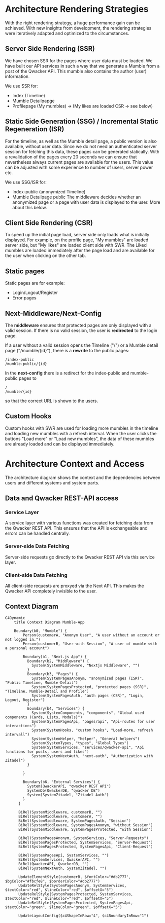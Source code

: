 # Architecture Rendering Strategies

With the right rendering strategy, a huge performance gain can be achieved. With new insights from development, the rendering strategies were iteratively adapted and optimized to the circumstances.

## Server Side Rendering (SSR)

We have chosen SSR for the pages where user data must be loaded. We have built our API services in such a way that we generate a Mumble from a post of the Qwacker API. This mumble also contains the author (user) information.

We use SSR for:

- Index (Timeline)
- Mumble Detailpapge
- Profilepage (My mumbles) -> (My likes are loaded CSR -> see below)

## Static Side Generation (SSG) / Incremental Static Regeneration (ISR)

For the timeline, as well as the Mumble detail page, a public version is also available, without user data. Since we do not need an authenticated server session for fetching this data, these pages can be generated statically.
With a revalidation of the pages every 20 seconds we can ensure that nevertheless always current pages are available for the users. This value can be adjusted with some experience to number of users, server power etc.

We use SSG/ISR for:

- Index-public (anonymized Timeline)
- Mumble Detailpage public
  The middleware decides whether an anonymized page or a page with user data is displayed to the user. More about this below.

## Client Side Rendering (CSR)

To speed up the initial page load, server side only loads what is initially displayed. For example, on the profile page, "My mumbles" are loaded server side, but "My likes" are loaded client side with SWR. The Liked mumbles are loaded immediately after the page load and are available for the user when clicking on the other tab.

## Static pages

Static pages are for example:

- Login/Logout/Register
- Error pages

## Next-Middleware/Next-Config

The **middleware** ensures that protected pages are only displayed with a valid session. If there is no valid session, the user is **redirected** to the login page.

If a user without a valid session opens the Timeline ("/") or a Mumble detail page ("/mumble/{id}"), there is a **rewrite** to the public pages:

```console
/index-public
/mumble-public/{id}
```

In the **next-config** there is a redirect for the index-public and mumble-public pages to

```console
/
/mumble/{id}
```

so that the correct URL is shown to the users.

## Custom Hooks

Custom hooks with SWR are used for loading more mumbles in the timeline and loading new mumbles with a refresh interval. When the user clicks the buttons "Load more" or "Load new mumbles", the data of these mumbles are already loaded and can be displayed immediately.

# Architecture Context and Access

The architecture diagram shows the context and the dependencies between users and different systems and system parts.

## Data and Qwacker REST-API access

### Service Layer

A service layer with various functions was created for fetching data from the Qwacker REST API. This ensures that the API is exchangeable and errors can be handled centrally.

### Server-side Data Fetching

Server-side requests go directly to the Qwacker REST API via this service layer.

### Client-side Data Fetching

All client-side requests are proxyed via the Next API. This makes the Qwacker API completely invisible to the user.

## Context Diagram

```mermaid
C4Dynamic
    title Context Diagram Mumble-App

    Boundary(b0, "Mumble") {
        Person(customerA, "Anonym User", "A user without an account or not logged in.")
        Person(customerB, "User with Session", "A user of mumble with a personal account")

        Boundary(b1, "Next.js App") {
          Boundary(b2, "Middleware") {
            System(SystemMiddleware, "Nextjs Middleware", "")
          }
          Boundary(b3, "Pages") {
            System(SystemPagesAnonym, "anonymized pages (ISR)", "Public Timeline, Mumble-Detail")
            System(SystemPagesProtected, "protected pages (SSR)", "Timeline, Mumble-Detail and Profile")
            System(SystemPagesAuth, "auth pages (CSR)", "Login, Logout, Register")
          }
          Boundary(b4, "Services") {
            System(SystemComponents, "components", "Global used components (Cards, Lists, Modals)")
            System(SystemPagesApi, "pages/api", "Api-routes for user interactions")
            System(SystemHooks, "custom hooks", "Load-more, refresh intervall")
            System(SystemHelper, "helper", "General helpers")
            System(SystemTypes, "types", "Global Types")
            System(SystemServices, "services/qwacker-api", "Api functions for posts, users and likes")
            System(SystemNextAuth, "next-auth", "Authorization with Zitadel")
          }

        }

        Boundary(b6, "External Services") {
          System(QwackerAPI, "qwacker REST API")
          SystemDb(QwackerDB, "qwacker DB")
          System(SystemZitadel, "Zitadel Auth")
        }
      }

      BiRel(SystemMiddleware, customerB, "")
      BiRel(SystemMiddleware, customerA, "")
      BiRel(SystemMiddleware, SystemPagesAuth, "Session")
      BiRel(SystemMiddleware, SystemPagesAnonym, "without Session")
      BiRel(SystemMiddleware, SystemPagesProtected, "with Session")

      BiRel(SystemPagesAnonym, SystemServices, "Server-Requests")
      BiRel(SystemPagesProtected, SystemServices, "Server-Request")
      BiRel(SystemPagesProtected, SystemPagesApi, "Client-Request")

      BiRel(SystemPagesApi, SystemServices, "")
      BiRel(SystemServices, QwackerAPI, "")
      BiRel(QwackerAPI, QwackerDB, "")
      BiRel(SystemNextAuth, SystemZitadel, "")

      UpdateElementStyle(customerB, $fontColor="#db2777", $bgColor="#fbcfe8", $borderColor="#db2777")
      UpdateRelStyle(SystemPagesAnonym, SystemServices, $textColor="red", $lineColor="red", $offsetX="5")
      UpdateRelStyle(SystemPagesProtected, SystemServices, $textColor="red", $lineColor="red", $offsetX="5")
      UpdateRelStyle(SystemPagesProtected, SystemPagesApi, $textColor="green", $lineColor="green", $offsetX="5")

      UpdateLayoutConfig($c4ShapeInRow="4", $c4BoundaryInRow="1")
```
